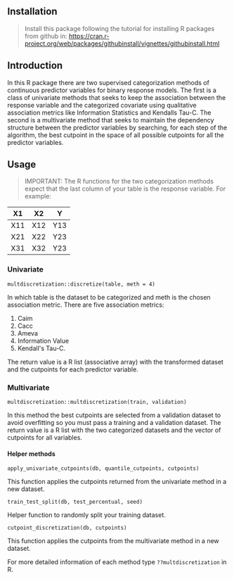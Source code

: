 ## Installation

> Install this package following the tutorial for installing R packages from github in: https://cran.r-project.org/web/packages/githubinstall/vignettes/githubinstall.html

## Introduction

In this R package there are two supervised categorization methods of continuous predictor variables for binary response models. The first is a class of univariate methods that seeks to keep the association between the response variable and the categorized covariate using qualitative association metrics like Information Statistics and Kendalls Tau-C. The second is a multivariate method that seeks to maintain the dependency structure between the predictor variables by searching, for each step of the algorithm, the best cutpoint in the space of all possible cutpoints for all the predictor variables.  

## Usage

> IMPORTANT: The R functions for the two categorization methods expect that the last column of your table is the response variable. For example:

|  X1 |  X2 |  Y  |
| --- | ----| ----|
| X11 | X12 | Y13 |
| X21 | X22 | Y23 |
| X31 | X32 | Y23 |


### Univariate

`multdiscretization::discretize(table, meth = 4)`

In which table is the dataset to be categorized and meth is the chosen association metric. There are five association metrics: 
  1. Caim 
  2. Cacc 
  3. Ameva 
  4. Information Value 
  5. Kendall's Tau-C. 

The return value is a R list (associative array) with the transformed dataset and the cutpoints for each predictor variable.

### Multivariate

`multdiscretization::multdiscretization(train, validation)`

In this method the best cutpoints are selected from a validation dataset to avoid overfitting so you must pass a training and a validation dataset. The return value is a R list with the two categorized datasets and the vector of cutpoints for all variables. 

#### Helper methods

`apply_univariate_cutpoints(db, quantile_cutpoints, cutpoints)`

This function applies the cutpoints returned from the univariate method in a new dataset.

`train_test_split(db, test_percentual, seed)`

Helper function to randomly split your training dataset.

`cutpoint_discretization(db, cutpoints)`

This function applies the cutpoints from the multivariate method in a new dataset.

For more  detailed information of each method type `??multdiscretization` in R.


